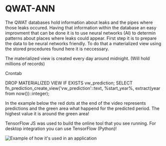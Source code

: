 # QWAT-ANN

The QWAT databases hold information about leaks and the pipes where those leaks occured. Having that information within the database an easy improvment that can be done it is to use neural networks (AI) to determin patterns about places where leaks could appear. 
First step it is to prepare the data to be neural networks friendly. To do that a materialized view using the stored procedures found here it is neccessary.

The materialized view is created every day around midnight. (Will hold millions of records)

Crontab

DROP MATERIALIZED VIEW IF EXISTS vw_prediction; SELECT fn_prediction_create_view('vw_prediction'::text, %start_year%, extract(year from now())::integer);

In the example below the red dots at the end of the video represents predictions and the green area what happend for the predicted period. The highest value it is around the green area!

TensorFlow JS was used to build the online tool that you see running. For desktop integration you can use TensorFlow (Python)!

![Example of how it's used in an application](https://github.com/bogdanvaduva/QWAT-ANN/blob/main/prediction.gif)

